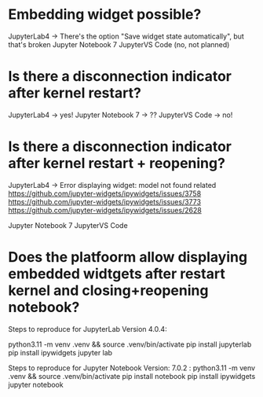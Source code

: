 # Embedding widget possible?

JupyterLab4 -> There's the option "Save widget state automatically", but that's broken
Jupyter Notebook 7
JupyterVS Code (no, not planned)


# Is there a disconnection indicator after kernel restart?
JupyterLab4  -> yes!
Jupyter Notebook 7 -> ??
JupyterVS Code -> no!


# Is there a disconnection indicator after kernel restart + reopening?

JupyterLab4 -> Error displaying widget: model not found
related 
https://github.com/jupyter-widgets/ipywidgets/issues/3758
https://github.com/jupyter-widgets/ipywidgets/issues/3773
https://github.com/jupyter-widgets/ipywidgets/issues/2628

Jupyter Notebook 7
JupyterVS Code

# Does the platfoorm allow displaying embedded widtgets after restart kernel and closing+reopening notebook? 






Steps to reproduce for JupyterLab Version 4.0.4:

python3.11 -m venv .venv && source .venv/bin/activate
pip install jupyterlab
pip install ipywidgets
jupyter lab

Steps to reproduce for Jupyter Notebook Version: 7.0.2 :
python3.11 -m venv .venv && source .venv/bin/activate
pip install notebook
pip install ipywidgets
jupyter notebook